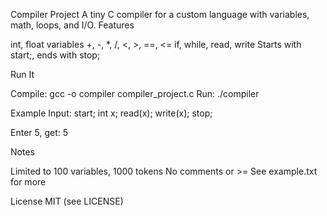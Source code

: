 Compiler Project
A tiny C compiler for a custom language with variables, math, loops, and I/O.
Features

int, float variables
+, -, *, /, <, >, ==, <=
if, while, read, write
Starts with start;, ends with stop;

Run It

Compile: gcc -o compiler compiler_project.c
Run: ./compiler

Example
Input:
start;
int x;
read(x);
write(x);
stop;

Enter 5, get:
5

Notes

Limited to 100 variables, 1000 tokens
No comments or >=
See example.txt for more

License
MIT (see LICENSE)
